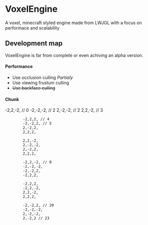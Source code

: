 # VoxelEngine
A voxel, minecraft styled engine made from LWJGL with a focus on performace and scalability

## Development map
VoxelEngine is far from complete or even achiving an alpha version.

#### Performance
- Use occlusion culling _Partialy_
- Use viewing frustum culling
- ~~Use backface culling~~

#### Chunk 

-2,2,-2, // 0
            -2,-2,-2, // 2
            2,-2,-2, // 2
            2,2,-2, // 3

            -2,2,2, // 4
            -2,-2,2, // 5
            2,-2,2,
            2,2,2,

            2,2,-2,
            2,-2,-2,
            2,-2,2,
            2,2,2,

            -2,2,-2, // 0
            -2,-2,-2,
            -2,-2,2,
            -2,2,2,

            -2,2,2,
            -2,2,-2,
            2,2,-2,
            2,2,2,

            -2,-2,2, // 20
            -2,-2,-2,
            2,-2,-2,
            2,-2,2 // 23